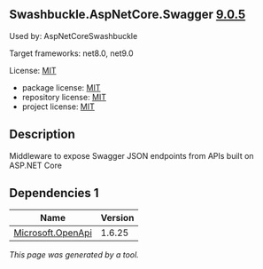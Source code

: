 ﻿Swashbuckle.AspNetCore.Swagger [9.0.5](https://www.nuget.org/packages/Swashbuckle.AspNetCore.Swagger/9.0.5)
--------------------

Used by: AspNetCoreSwashbuckle

Target frameworks: net8.0, net9.0

License: [MIT](../../../../licenses/mit) 

- package license: [MIT](https://licenses.nuget.org/MIT) 
- repository license: [MIT](https://github.com/domaindrivendev/Swashbuckle.AspNetCore.git) 
- project license: [MIT](https://github.com/domaindrivendev/Swashbuckle.AspNetCore) 

Description
-----------
Middleware to expose Swagger JSON endpoints from APIs built on ASP.NET Core

Dependencies 1
-----------

|Name|Version|
|----------|:----|
|[Microsoft.OpenApi](../../../../packages/nuget.org/microsoft.openapi/1.6.25)|1.6.25|

*This page was generated by a tool.*